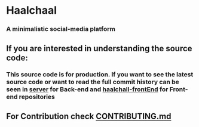 # Haalchaal
### A minimalistic social-media platform
## If you are interested in understanding the source code:
### This source code is for production. If you want to see the latest source code or want to read the full commit history can be seen in [server](https://github.com/Himanshunitrr/server) for Back-end and [haalchall-frontEnd](https://github.com/Himanshunitrr/haalchaal-frontEnd) for Front-end repositories

## For Contribution check [CONTRIBUTING.md](https://github.com/Himanshunitrr/Haalchaal/blob/master/CONTRIBUTING.md)
